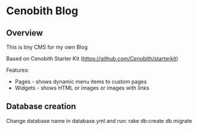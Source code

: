 Cenobith Blog
=============

## Overview

This is tiny CMS for my own Blog

Based on Cenobith Starter Kit (https://github.com/Cenobith/starterkit)

Features:

* Pages - shows dynamic menu items to custom pages
* Widgets - shows HTML or images or images with links

## Database creation

Change database name in database.yml and run: rake db:create db.migrate




